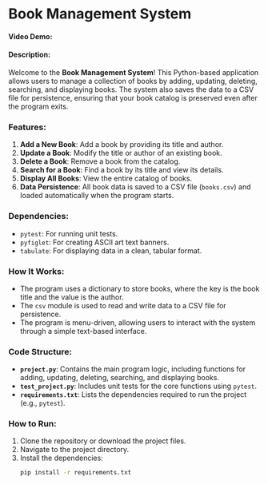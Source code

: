# Book Management System

#### Video Demo:  <URL HERE>
#### Description:

Welcome to the **Book Management System**! This Python-based application allows users to manage a collection of books by adding, updating, deleting, searching, and displaying books. The system also saves the data to a CSV file for persistence, ensuring that your book catalog is preserved even after the program exits.

### Features:
1. **Add a New Book**: Add a book by providing its title and author.
2. **Update a Book**: Modify the title or author of an existing book.
3. **Delete a Book**: Remove a book from the catalog.
4. **Search for a Book**: Find a book by its title and view its details.
5. **Display All Books**: View the entire catalog of books.
6. **Data Persistence**: All book data is saved to a CSV file (`books.csv`) and loaded automatically when the program starts.

### Dependencies:
- `pytest`: For running unit tests.
- `pyfiglet`: For creating ASCII art text banners.
- `tabulate`: For displaying data in a clean, tabular format.

### How It Works:
- The program uses a dictionary to store books, where the key is the book title and the value is the author.
- The `csv` module is used to read and write data to a CSV file for persistence.
- The program is menu-driven, allowing users to interact with the system through a simple text-based interface.

### Code Structure:
- **`project.py`**: Contains the main program logic, including functions for adding, updating, deleting, searching, and displaying books.
- **`test_project.py`**: Includes unit tests for the core functions using `pytest`.
- **`requirements.txt`**: Lists the dependencies required to run the project (e.g., `pytest`).

### How to Run:
1. Clone the repository or download the project files.
2. Navigate to the project directory.
3. Install the dependencies:
   ```bash
   pip install -r requirements.txt